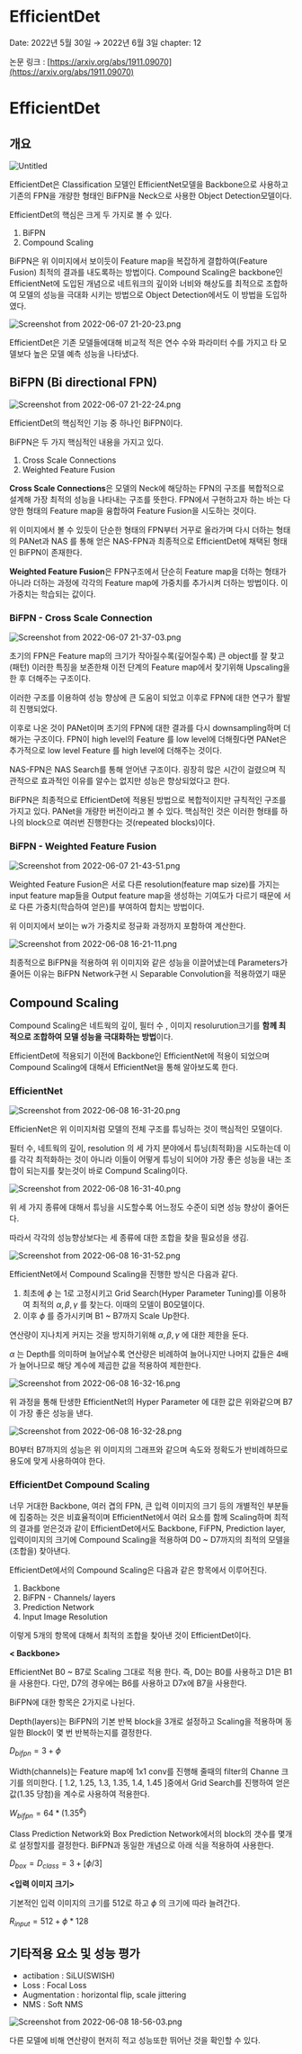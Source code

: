 # EfficientDet

Date: 2022년 5월 30일 → 2022년 6월 3일
chapter: 12

논문 링크 : [https://arxiv.org/abs/1911.09070](https://arxiv.org/abs/1911.09070)

# EfficientDet

## 개요

![Untitled](EfficientDet%20686af061930542d5b0f7823584b525c5/Untitled.png)

EfficientDet은 Classification 모델인 EfficientNet모델을 Backbone으로 사용하고 기존의 FPN을 개량한 형태인 BiFPN을 Neck으로 사용한 Object Detection모델이다. 

EfficientDet의 핵심은 크게 두 가지로 볼 수 있다. 

1. BiFPN 
2. Compound Scaling 

BiFPN은 위 이미지에서 보이듯이 Feature map을 복잡하게 결합하여(Feature Fusion) 최적의 결과를 내도록하는 방법이다. 
Compound Scaling은 backbone인 EfficientNet에 도입된 개념으로 네트워크의 깊이와 너비와 해상도를 최적으로 조합하여 모델의 성능을 극대화 시키는 방법으로 Object Detection에서도 이 방법을 도입하였다. 

![Screenshot from 2022-06-07 21-20-23.png](EfficientDet%20686af061930542d5b0f7823584b525c5/Screenshot_from_2022-06-07_21-20-23.png)

EfficientDet은 기존 모델들에대해 비교적 적은 연수 수와 파라미터 수를 가지고 타 모델보다 높은 모델 예측 성능을 나타냈다. 

## BiFPN (Bi directional FPN)

![Screenshot from 2022-06-07 21-22-24.png](EfficientDet%20686af061930542d5b0f7823584b525c5/Screenshot_from_2022-06-07_21-22-24.png)

EfficientDet의 핵심적인 기능 중 하나인 BiFPN이다. 

BiFPN은 두 가지 핵심적인 내용을 가지고 있다. 

1. Cross Scale Connections 
2. Weighted Feature Fusion 

**Cross Scale Connections**은 모델의 Neck에 해당하는 FPN의 구조를 복합적으로 설계해 가장 최적의 성능을 나타내는 구조를 뜻한다. 
FPN에서 구현하고자 하는 바는 다양한 형태의 Feature map을 융합하여 Feature Fusion을 시도하는 것이다. 

위 이미지에서 볼 수 있듯이 단순한 형태의 FPN부터 
거꾸로 올라가며 다시 더하는 형태의 PANet과 
NAS 를 통해 얻은 NAS-FPN과 
최종적으로 EfficientDet에 채택된 형태인 BiFPN이 존재한다. 

**Weighted Feature Fusion**은 FPN구조에서 단순히 Feature map을 더하는 형태가 아니라 더하는 과정에 각각의 Feature map에 가중치를 추가시켜 더하는 방법이다. 이 가중치는 학습되는 값이다. 

### BiFPN - Cross Scale Connection

![Screenshot from 2022-06-07 21-37-03.png](EfficientDet%20686af061930542d5b0f7823584b525c5/Screenshot_from_2022-06-07_21-37-03.png)

초기의 FPN은 Feature map의 크기가 작아질수록(깊어질수록) 큰 object를 잘 찾고(패턴) 이러한 특징을 보존한채 이전 단계의 Feature map에서 찾기위해 Upscaling을 한 후 더해주는 구조이다. 

이러한 구조를 이용하여 성능 향상에 큰 도움이 되었고 이후로 FPN에 대한 연구가 활발히 진행되었다. 

이후로 나온 것이 PANet이며 초기의 FPN에 대한 결과를 다시 downsampling하며 더해가는 구조이다.
FPN이 high level의 Feature 를 low level에 더해줬다면 PANet은 추가적으로 low level Feature 를 high level에 더해주는 것이다. 

NAS-FPN은 NAS Search를 통해 얻어낸 구조이다. 굉장히 많은 시간이 걸렸으며 직관적으로 효과적인 이유를 알수는 없지만 성능은 향상되었다고 한다. 

BiFPN은 최종적으로 EfficientDet에 적용된 방법으로 복합적이지만 규칙적인 구조를 가지고 있다. 
PANet을 개량한 버전이라고 볼 수 있다. 핵심적인 것은 이러한 형태를 하나의 block으로 여러번 진행한다는 것(repeated blocks)이다.

### BiFPN - Weighted Feature Fusion

![Screenshot from 2022-06-07 21-43-51.png](EfficientDet%20686af061930542d5b0f7823584b525c5/Screenshot_from_2022-06-07_21-43-51.png)

Weighted Feature Fusion은  서로 다른 resolution(feature map size)를 가지는 input feature map들을 Output feature map을 생성하는 기여도가 다르기 때문에 서로 다른 가중치(학습하여 얻은)를 부여하여 합치는 방법이다. 

위 이미지에서 보이는 w가 가중치로 정규화 과정까지 포함하여 계산한다. 

![Screenshot from 2022-06-08 16-21-11.png](EfficientDet%20686af061930542d5b0f7823584b525c5/Screenshot_from_2022-06-08_16-21-11.png)

최종적으로 BiFPN을 적용하여 위 이미지와 같은 성능을 이끌어냈는데 
Parameters가 줄어든 이유는 BiFPN Network구현 시 Separable Convolution을 적용하였기 때문 

## Compound Scaling

Compound Scaling은 네트웍의 깊이, 필터 수 , 이미지 resolurution크기를 **함께 최적으로 조합하여 모델 성능을 극대화하는 방법**이다. 

EfficientDet에 적용되기 이전에 Backbone인 EfficientNet에 적용이 되었으며 Compound Scaling에 대해서 EfficientNet을 통해 알아보도록 한다. 

### EfficientNet

![Screenshot from 2022-06-08 16-31-20.png](EfficientDet%20686af061930542d5b0f7823584b525c5/Screenshot_from_2022-06-08_16-31-20.png)

EfficienNet은 위 이미지처럼 모델의 전체 구조를 튜닝하는 것이 핵심적인 모델이다. 

필터 수, 네트웍의 깊이, resolution 의 세 가지 분야에서 튜닝(최적화)을 시도하는데 이를 각각 최적화하는 것이 아니라 이들이 어떻게 튜닝이 되어야 가장 좋은 성능을 내는 조합이 되는지를 찾는것이 바로 Compund Scaling이다. 

![Screenshot from 2022-06-08 16-31-40.png](EfficientDet%20686af061930542d5b0f7823584b525c5/Screenshot_from_2022-06-08_16-31-40.png)

위 세 가지 종류에 대해서 튜닝을 시도할수록 어느정도 수준이 되면 성능 향상이 줄어든다. 

따라서 각각의 성능향상보다는 세 종류에 대한 조합을 찾을 필요성을 생김. 

![Screenshot from 2022-06-08 16-31-52.png](EfficientDet%20686af061930542d5b0f7823584b525c5/Screenshot_from_2022-06-08_16-31-52.png)

 

EfficientNet에서 Compound Scaling을 진행한 방식은 다음과 같다. 

1. 최초에 $\phi$  는 1로 고정시키고 Grid Search(Hyper  Parameter Tuning)를 이용하여 최적의 $\alpha, \beta, \gamma$ 를 찾는다. 이때의 모델이 B0모델이다.
2. 이후 $\phi$  를 증가시키며 B1 ~ B7까지 Scale Up한다. 

연산량이 지나치게 커지는 것을 방지하기위해  $\alpha, \beta, \gamma$ 에 대한 제한을 둔다. 

$\alpha$ 는 Depth를 의미하며 늘어날수록 연산량은 비례하여 늘어나지만 나머지 값들은 4배가 늘어나므로 해당 계수에 제곱한 값을 적용하여 제한한다.

![Screenshot from 2022-06-08 16-32-16.png](EfficientDet%20686af061930542d5b0f7823584b525c5/Screenshot_from_2022-06-08_16-32-16.png)

위 과정을 통해 탄생한 EfficientNet의 Hyper Parameter 에 대한 값은 위와같으며 B7이 가장 좋은 성능을 낸다. 

![Screenshot from 2022-06-08 16-32-28.png](EfficientDet%20686af061930542d5b0f7823584b525c5/Screenshot_from_2022-06-08_16-32-28.png)

B0부터 B7까지의 성능은 위 이미지의 그래프와 같으며 속도와 정확도가 반비례하므로 용도에 맞게 사용하여야 한다. 

### EfficientDet Compound Scaling

너무 거대한 Backbone, 여러 겹의 FPN, 큰 입력 이미지의 크기 등의 개별적인 부분들에 집중하는 것은 비효율적이며 EfficientNet에서 여러 요소를 함께 Scaling하며 최적의 결과를 얻은것과 같이 EfficientDet에서도 Backbone, FiFPN, Prediction layer, 입력이미지의 크기에 Compound Scaling을 적용하여 D0 ~ D7까지의 최적의 모델을(조합을) 찾아낸다. 

 EfficientDet에서의 Compound Scaling은 다음과 같은 항목에서 이루어진다. 

1. Backbone
2. BiFPN - Channels/ layers
3. Prediction Network
4. Input Image Resolution 

이렇게 5개의 항목에 대해서 최적의 조합을 찾아낸 것이 EfficientDet이다. 

**< Backbone>** 

EfficientNet B0 ~ B7로 Scaling 그대로 적용 한다. 
즉, D0는 B0를 사용하고 D1은 B1을 사용한다. 
다만, D7의 경우에는 B6를 사용하고 D7x에 B7을 사용한다. 

**<BiFPN>**

BiFPN에 대한 항목은 2가지로 나뉜다. 

Depth(layers)는 BiFPN의 기본 반복 block을 3개로 설정하고 Scaling을 적용하며 동일한 Block이 몇 번 반복하는지를 결정한다. 

$D_{bifpn} = 3 + \phi$

Width(channels)는 Feature map에 1x1 conv를 진행해 줄때의 filter의 Channe 크기를 의미한다. 
[ 1.2, 1.25, 1.3, 1.35, 1.4, 1.45 ]중에서 Grid Search를 진행하여 얻은 값(1.35 당첨)을 계수로 사용하여 적용한다. 

$W_{bifpn} = 64 * (1.35^{\phi})$

**<Prediction Network>**

Class Prediction Network와 Box Prediction Network에서의 block의 갯수를 몇개로 설정할지를 결정한다. BiFPN과 동일한 개념으로 아래 식을 적용하여 사용한다. 

$D_{box} = D_{class} = 3 + [\phi/3]$

**<입력 이미지 크기>**

기본적인 입력 이미지의 크기를 512로 하고 $\phi$ 의 크기에 따라 늘려간다. 

$R_{input} = 512 + \phi*128$ 

## 기타적용 요소 및 성능 평가

- actibation : SiLU(SWISH)
- Loss : Focal Loss
- Augmentation : horizontal flip, scale jittering
- NMS : Soft NMS

![Screenshot from 2022-06-08 18-56-03.png](EfficientDet%20686af061930542d5b0f7823584b525c5/Screenshot_from_2022-06-08_18-56-03.png)

다른 모델에 비해 연산량이 현저히 적고 성능또한 뛰어난 것을 확인할 수 있다.